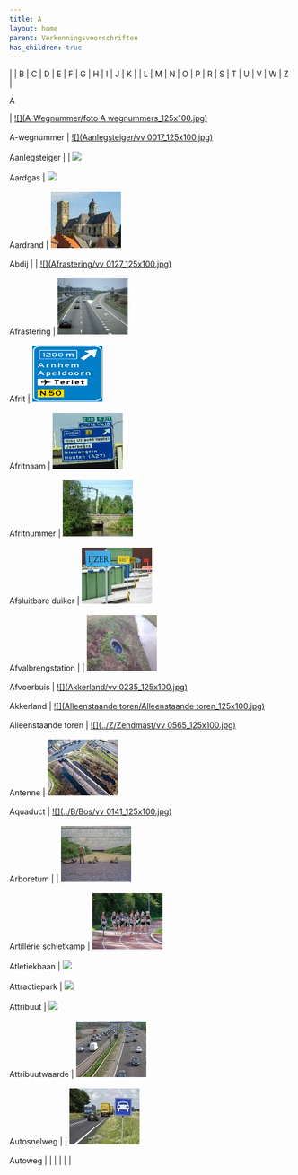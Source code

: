 ```yaml
---
title: A
layout: home
parent: Verkenningsvoorschriften
has_children: true
---
```


|     | B   | C   | D   | E   | F   | G   | H   | I   | J   | K   |
| L   | M   | N   | O   | P   | R   | S   | T   | U   | V   | W   | Z   |

A

| [![](A-Wegnummer/foto A wegnummers_125x100.jpg)](A-Wegnummer/A-Wegnummer.htm)<br><br>A-wegnummer | [![](Aanlegsteiger/vv 0017_125x100.jpg)](Aanlegsteiger/Aanlegsteiger.htm)<br><br>Aanlegsteiger |     | [![](../../Resources/Images/Placeholder.png)](Aardgas/Aardgas.htm)<br><br>Aardgas | [![](../../Resources/Images/Placeholder.png)](Aardrand/Aardrand.htm)<br><br>Aardrand | [![](Abdij/Abdij_125x100.jpg)](Abdij/Abdij.htm)<br><br>Abdij |
| [![](Afrastering/vv 0127_125x100.jpg)](Afrastering/Afrastering.htm)<br><br>Afrastering | [![](Afrit/afrit_125x100.jpg)](Afrit/Afrit.htm)<br><br>Afrit | [![](Afritnaam/afritnaam_125x100.png)](Afritnaam/Afritnaam.htm)<br><br>Afritnaam | [![](Afritnummer/afritnummer_125x100.jpg)](Afritnummer/Afritnummer.htm)<br><br>Afritnummer | [![](../D/Duiker/duiker_4_125x100.jpg)](Afsluitbare%20duiker/Afsluitbare%20duiker.htm)<br><br>Afsluitbare duiker | [![](Afvalbrengstation/afvalbrengstation_125x100.jpg)](Afvalbrengstation/Afvalbrengstation.htm)<br><br>Afvalbrengstation |
| [![](Afvoerbuis/afvoerbuis_125x100.jpg)](Afvoerbuis/Afvoerbuis.htm)<br><br>Afvoerbuis | [![](Akkerland/vv 0235_125x100.jpg)](Akkerland/Akkerland.htm)<br><br>Akkerland | [![](Alleenstaande toren/Alleenstaande toren_125x100.jpg)](Alleenstaande%20toren/Alleenstaande%20toren.htm)<br><br>Alleenstaande toren | [![](../Z/Zendmast/vv 0565_125x100.jpg)](Antenne/Antenne.htm)<br><br>Antenne | [![](Aquaduct/Gouwe-aquaduct_lucht_125x100.jpg)](Aquaduct/Aquaduct.htm)<br><br>Aquaduct | [![](../B/Bos/vv 0141_125x100.jpg)](Arboretum/Arboretum.htm)<br><br>Arboretum |
| [![](../S/Schietbaan/schietbaan1_125x100.bmp)](Artillerie%20schietkamp/Artillerie%20schietkamp.htm)<br><br>Artillerie schietkamp | [![](Atletiekbaan/atletiekbaan1_125x100.jpg)](Atletiekbaan/Atletiekbaan.htm)<br><br>Atletiekbaan | [![](../../Resources/Images/Placeholder.png)](Attribuut/Attribuut.htm)<br><br>Attractiepark | [![](../../Resources/Images/Placeholder.png)](Attribuutwaarde/Attribuutwaarde.htm)<br><br>Attribuut | [![](../../Resources/Images/Placeholder.png)](Attribuutwaarde/Attribuutwaarde.htm)<br><br>Attribuutwaarde | [![](Autosnelweg/Autosnelweg_125x100.jpg)](Autosnelweg/Autosnelweg.htm)<br><br>Autosnelweg |
| [![](Autoweg/autoweg_125x100.jpg)](Autoweg/Autoweg.htm)<br><br>Autoweg |     |     |     |     |     |
